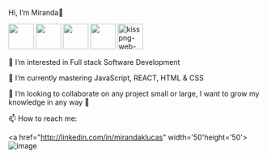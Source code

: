 Hi, I’m Miranda👋

  <p align=”center”>
    <img src='http://3con14.biz/code/_data/js/intro/js-logo.png' width='50' height='50'> <img src='https://i.postimg.cc/zbPb5BNN/npm-2-logo-png-transparent.png' border='0' width='50'height='50'> <img src='https://raw.githubusercontent.com/jalbertsr/logo-badge-images/master/img/react_logo.png' width='50'height='50'> <img                src='https://github.com/jalbertsr/logo-badge-images/blob/master/img/rsz_postgresql.png?raw=true' width='50'height='50'> <img src='https://i.postimg.cc/tYBh54Wb/kisspng-web-              development-html-css-design-and-build-web-s-5b12aaae9c26e7-9099989815279499986396.png' border='0' alt='kisspng-web-development-html-css-design-and-build-web-s-5b12aaae9c26e7-            9099989815279499986396' width='50' height='50'>
  </p>

👀 I’m interested in Full stack Software Development

🌱 I’m currently mastering JavaScript, REACT, HTML & CSS

💞️ I’m looking to collaborate on any project small or large, I want to grow my knowledge in any way 🧠

📫 How to reach me:
  
  <a href="http://linkedin.com/in/mirandaklucas" width='50'height='50'>![image](https://github.com/mirandaklucas/mirandaklucas/assets/146026256/e856a60f-2831-430d-986c-3c86b7c17100)
</a>
<!---
mirandaklucas/mirandaklucas is a ✨ special ✨ repository because its `README.md` (this file) appears on your GitHub profile.
You can click the Preview link to take a look at your changes.
--->
